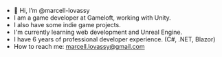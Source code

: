 - 👋 Hi, I’m @marcell-lovassy
- I am a game developer at Gameloft, working with Unity.
- I also have some indie game projects.
- I'm currently learning web development and Unreal Engine.
- I have 6 years of professional developer experience. (C#, .NET, Blazor)
- How to reach me: marcell.lovassy@gmail.com

<!---
marcell-lovassy/marcell-lovassy is a ✨ special ✨ repository because its `README.md` (this file) appears on your GitHub profile.
You can click the Preview link to take a look at your changes.
--->
